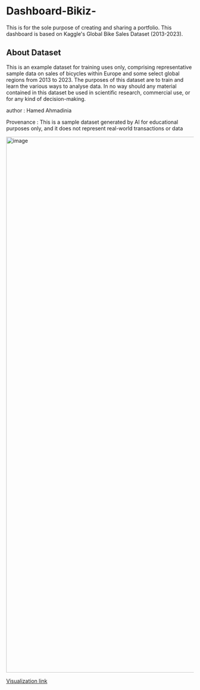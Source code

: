 # Dashboard-Bikiz-

This is for the sole purpose of creating and sharing a portfolio. 
This dashboard is based on Kaggle's Global Bike Sales Dataset (2013-2023).

## About Dataset
This is an example dataset for training uses only, comprising representative sample data on sales of bicycles within Europe and some select global regions from 2013 to 2023. The purposes of this dataset are to train and learn the various ways to analyse data. In no way should any material contained in this dataset be used in scientific research, commercial use, or for any kind of decision-making.

author : Hamed Ahmadinia

Provenance : This is a sample dataset generated by AI for educational purposes only, and it does not represent real-world transactions or data


<img width="1435" alt="image" src="https://github.com/user-attachments/assets/8713c280-ddfb-4400-a99d-fc641e5eb8fb">

[Visualization link](https://public.tableau.com/shared/HHQ5DC4GT?:display_count=n&:origin=viz_share_link)
